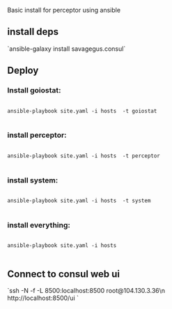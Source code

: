 Basic install for perceptor using ansible

<h2>install deps</h2>
`ansible-galaxy install savagegus.consul`

<h2>Deploy</h2>
<h3>Install goiostat:</h3>
<pre>
<code>
ansible-playbook site.yaml -i hosts  -t goiostat
</code>
</pre>
<h3>install perceptor:</h3>
<pre>
<code>
ansible-playbook site.yaml -i hosts  -t perceptor
</code>
</pre>
<h3>install system:</h3>
<pre>
<code>
ansible-playbook site.yaml -i hosts  -t system
</code>
</pre>
<h3>install everything:</h3>
<pre>
<code>
ansible-playbook site.yaml -i hosts
</code>
</pre>

<h2>Connect to consul web ui</h2>
`ssh -N -f -L 8500:localhost:8500 root@104.130.3.36\n
http://localhost:8500/ui
`
